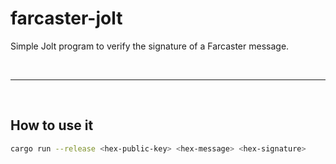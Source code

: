 # farcaster-jolt

Simple Jolt program to verify the signature of a Farcaster message.


&nbsp;

---

&nbsp;

## How to use it

```bash
cargo run --release <hex-public-key> <hex-message> <hex-signature>
```
